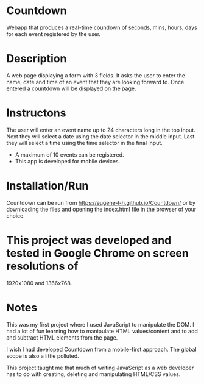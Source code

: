 # Countdown
Webapp that produces a real-time coundown of seconds, mins, hours, days for each
event registered by the user.

# Description
A web page displaying a form with 3 fields. It asks the user to enter the name,
date and time of an event that they are looking forward to. Once entered a
countdown will be displayed on the page.

# Instructons
The user will enter an event name up to 24 characters long in the top input.
Next they will select a date using the date selector in the middle input. Last
they will select a time using the time selector in the final input.

- A maximum of 10 events can be registered.
- This app is developed for mobile devices.

# Installation/Run
Countdown can be run from https://eugene-l-h.github.io/Countdown/ or by
downloading the files and opening the index.html file in the browser of your
choice. 

# This project was developed and tested in Google Chrome on screen resolutions of
1920x1080 and 1366x768. 

# Notes
This was my first project where I used JavaScript to manipulate the DOM. I had a
lot of fun learning how to manipulate HTML values/content and to add and
subtract HTML elements from the page.

I wish I had developed Countdown from a mobile-first approach. The global scope
is also a little polluted.

This project taught me that much of writing JavaScript as a web developer has to do
with creating, deleting and manipulating HTML/CSS values.
